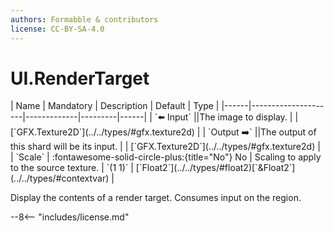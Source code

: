```yaml
---
authors: Formabble & contributors
license: CC-BY-SA-4.0
---
```



# UI.RenderTarget

<div class="sh-parameters" markdown="1">
| Name | Mandatory | Description | Default | Type |
|------|---------------------|-------------|---------|------|
| `⬅️ Input` ||The image to display. | | [`GFX.Texture2D`](../../types/#gfx.texture2d) |
| `Output ➡️` ||The output of this shard will be its input. | | [`GFX.Texture2D`](../../types/#gfx.texture2d) |
| `Scale` | :fontawesome-solid-circle-plus:{title="No"} No  | Scaling to apply to the source texture. | `(1 1)` | [`Float2`](../../types/#float2)[`&Float2`](../../types/#contextvar) |

</div>

Display the contents of a render target. Consumes input on the region.

--8<-- "includes/license.md"

